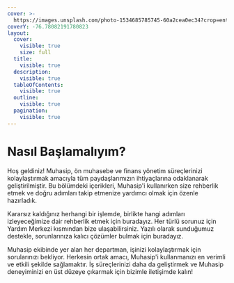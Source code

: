 ```yaml
---
cover: >-
  https://images.unsplash.com/photo-1534685785745-60a2cea0ec34?crop=entropy&cs=srgb&fm=jpg&ixid=M3wxOTcwMjR8MHwxfHNlYXJjaHwxfHxzdW1taXR8ZW58MHx8fHwxNzA1MTk1MTc3fDA&ixlib=rb-4.0.3&q=85
coverY: -76.78082191780823
layout:
  cover:
    visible: true
    size: full
  title:
    visible: true
  description:
    visible: true
  tableOfContents:
    visible: true
  outline:
    visible: true
  pagination:
    visible: true
---
```


# Nasıl Başlamalıyım?

Hoş geldiniz! Muhasip, ön muhasebe ve finans yönetim süreçlerinizi kolaylaştırmak amacıyla tüm paydaşlarımızın ihtiyaçlarına odaklanarak geliştirilmiştir. Bu bölümdeki içerikleri, Muhasip'i kullanırken size rehberlik etmek ve doğru adımları takip etmenize yardımcı olmak için özenle hazırladık.

&#x20;

Kararsız kaldığınız herhangi bir işlemde, birlikte hangi adımları izleyeceğimize dair rehberlik etmek için buradayız. Her türlü sorunuz için Yardım Merkezi kısmından bize ulaşabilirsiniz. Yazılı olarak sunduğumuz destekle, sorunlarınıza kalıcı çözümler bulmak için buradayız.

&#x20;

Muhasip ekibinde yer alan her departman, işinizi kolaylaştırmak için sorularınızı bekliyor. Herkesin ortak amacı, Muhasip'i kullanmanızı en verimli ve etkili şekilde sağlamaktır. İş süreçlerinizi daha da geliştirmek ve Muhasip deneyiminizi en üst düzeye çıkarmak için bizimle iletişimde kalın!
